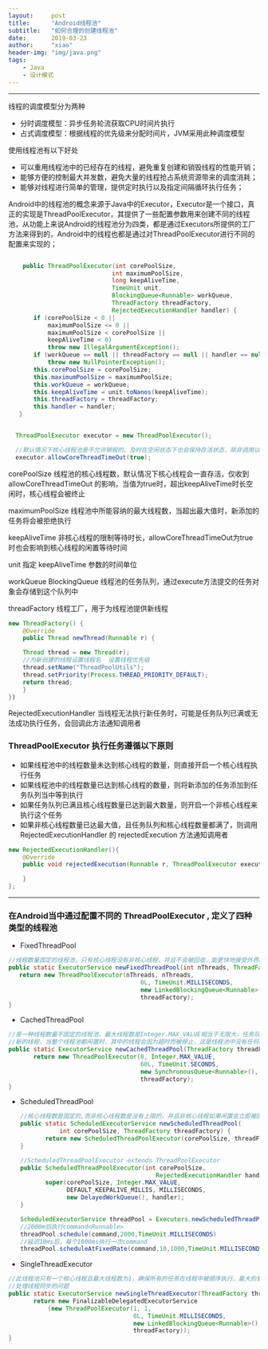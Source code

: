 ```yaml
---
layout:     post
title:      "Android线程池"
subtitle:   "如何合理的创建线程池"
date:       2019-03-23
author:     "xiao"
header-img: "img/java.png"
tags:
    - Java
    - 设计模式
---
```


***

线程的调度模型分为两种

 * 分时调度模型：异步任务轮流获取CPU时间片执行
 * 占式调度模型：根据线程的优先级来分配时间片，JVM采用此种调度模型

使用线程池有以下好处

 * 可以重用线程池中的已经存在的线程，避免重复创建和销毁线程的性能开销；
 * 能够方便的控制最大并发数，避免大量的线程抢占系统资源带来的调度消耗；
 * 能够对线程进行简单的管理，提供定时执行以及指定间隔循环执行任务；

 Android中的线程池的概念来源于Java中的Executor，Executor是一个接口，真正的实现是ThreadPoolExecutor，其提供了一些配置参数用来创建不同的线程池，从功能上来说Android的线程池分为四类，都是通过Executors所提供的工厂方法来得到的，Android中的线程也都是通过对ThreadPoolExecutor进行不同的配置来实现的；

 ``` java

     public ThreadPoolExecutor(int corePoolSize,
                              int maximumPoolSize,
                              long keepAliveTime,
                              TimeUnit unit,
                              BlockingQueue<Runnable> workQueue,
                              ThreadFactory threadFactory,
                              RejectedExecutionHandler handler) {
        if (corePoolSize < 0 ||
            maximumPoolSize <= 0 ||
            maximumPoolSize < corePoolSize ||
            keepAliveTime < 0)
            throw new IllegalArgumentException();
        if (workQueue == null || threadFactory == null || handler == null)
            throw new NullPointerException();
        this.corePoolSize = corePoolSize;
        this.maximumPoolSize = maximumPoolSize;
        this.workQueue = workQueue;
        this.keepAliveTime = unit.toNanos(keepAliveTime);
        this.threadFactory = threadFactory;
        this.handler = handler;
    }


   ThreadPoolExecutor executor = new ThreadPoolExecutor();

   //默认情况下核心线程池是不允许销毁的，及时在空闲状态下也会保持存活状态，除非调用以下方法，核心线程会有超时策略，当超出keepAliveTime时长空闲时，核心线程会被终止
   executor.allowCoreThreadTimeOut(true);

 ```

 corePoolSize 线程池的核心线程数，默认情况下核心线程会一直存活，仅收到 allowCoreThreadTimeOut 的影响，当值为true时，超出keepAliveTime时长空闲时，核心线程会被终止

 maximumPoolSize  线程池中所能容纳的最大线程数，当超出最大值时，新添加的任务将会被拒绝执行

 keepAliveTime 非核心线程的限制等待时长，allowCoreThreadTimeOut为true时也会影响到核心线程的闲置等待时间

 unit 指定 keepAliveTime 参数的时间单位

 workQueue BlockingQueue<Runnable> 线程池的任务队列，通过execute方法提交的任务对象会存储到这个队列中

 threadFactory 线程工厂，用于为线程池提供新线程
```java
new ThreadFactory() {
    @Override
    public Thread newThread(Runnable r) {

    Thread thread = new Thread(r);
    //为新创建的线程设置线程名  设置线程优先级
    thread.setName("ThreadPoolUtils");
    thread.setPriority(Process.THREAD_PRIORITY_DEFAULT);
    return thread;
    }
})

```

RejectedExecutionHandler 当线程无法执行新任务时，可能是任务队列已满或无法成功执行任务，会回调此方法通知调用者

### ThreadPoolExecutor 执行任务遵循以下原则

 - 如果线程池中的线程数量未达到核心线程的数量，则直接开启一个核心线程执行任务
 - 如果线程池中的线程数量已达到核心线程的数量，则将新添加的任务添加到任务队列当中等到执行
 - 如果任务队列已满且核心线程数量已达到最大数量，则开启一个非核心线程来执行这个任务
 - 如果非核心线程数量已达最大值，且任务队列和核心线程数量都满了，则调用 RejectedExecutionHandler 的 rejectedExecution 方法通知调用者

```java
new RejectedExecutionHandler(){
    @Override
    public void rejectedExecution(Runnable r, ThreadPoolExecutor executor) {

    }
};
```
****
### 在Android当中通过配置不同的 ThreadPoolExecutor , 定义了四种类型的线程池
 - FixedThreadPool
 ```java
 //线程数量固定的线程池，只有核心线程没有非核心线程，并且不会被回收，能更快地接受外界的请求作出响应，任务队列也是没有大小限制的
 public static ExecutorService newFixedThreadPool(int nThreads, ThreadFactory threadFactory) {
    return new ThreadPoolExecutor(nThreads, nThreads,
                                      0L, TimeUnit.MILLISECONDS,
                                      new LinkedBlockingQueue<Runnable>(),
                                      threadFactory);
 }
 ```
 - CachedThreadPool
 ```java
 //是一种线程数量不固定的线程池，最大线程数是Integer.MAX_VALUE相当于无限大，任务队列是个空队列无法存入数据，意味着一旦有任务进来就会开辟
 //新的线程，当整个线程池都闲置时，其中的线程会因为超时而被停止，这是线程池中没有任何线程，不占用任何系统资源
 public static ExecutorService newCachedThreadPool(ThreadFactory threadFactory) {
        return new ThreadPoolExecutor(0, Integer.MAX_VALUE,
                                      60L, TimeUnit.SECONDS,
                                      new SynchronousQueue<Runnable>(),
                                      threadFactory);
 }
 ```
 - ScheduledThreadPool
   
   ```java
   //核心线程数是固定的,而非核心线程数是没有上限的，并且非核心线程如果闲置会立即被回收，这类线程主要用来执行定时任务和具有固定周期的重复任务
   public static ScheduledExecutorService newScheduledThreadPool(
              int corePoolSize, ThreadFactory threadFactory) {
          return new ScheduledThreadPoolExecutor(corePoolSize, threadFactory);
   }

   //ScheduledThreadPoolExecutor extends ThreadPoolExecutor
   public ScheduledThreadPoolExecutor(int corePoolSize,
                                         RejectedExecutionHandler handler) {
          super(corePoolSize, Integer.MAX_VALUE,
                DEFAULT_KEEPALIVE_MILLIS, MILLISECONDS,
                new DelayedWorkQueue(), handler);
   }

   ScheduledExecutorService threadPool = Executors.newScheduledThreadPool(4);
   //2000m后执行command<Runnable>
   threadPool.schedule(command,2000,TimeUnit.MILLISECONDS)
   //延迟10ms后，每个1000ms执行一次command
   threadPool.scheduleAtFixedRate(command,10,1000,TimeUnit.MILLISECONDS);
   ```
 - SingleThreadExecutor
 ```java
 //此线程池只有一个核心线程且最大线程数为1，确保所有的任务在线程中被顺序执行，最大的意义在于统一所有外界的任务在一个线程中执行，从而不必
 //处理线程同步的问题
 public static ExecutorService newSingleThreadExecutor(ThreadFactory threadFactory) {
        return new FinalizableDelegatedExecutorService
            (new ThreadPoolExecutor(1, 1,
                                    0L, TimeUnit.MILLISECONDS,
                                    new LinkedBlockingQueue<Runnable>(),
                                    threadFactory));
 }
 ```

